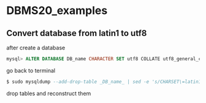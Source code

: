 # DBMS20_examples

## Convert database from latin1 to utf8

after create a database
```sql
mysql> ALTER DATABASE DB_name CHARACTER SET utf8 COLLATE utf8_general_ci;
```
go back to terminal
```sql
$ sudo mysqldump --add-drop-table _DB_name_ | sed -e 's/CHARSET\=latin1/CHARSET\=utf8\ COLLATE\=utf8_general_ci/g' | iconv -f latin1 -t utf8 | sudo mysql _DB_name_
```
drop tables and reconstruct them
